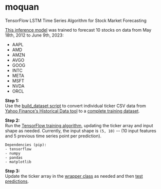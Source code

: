 # moquan
TensorFlow LSTM Time Series Algorithm for Stock Market Forecasting

[This inference model](https://github.com/hershyz/moquan/releases/tag/v1) was trained to forecast 10 stocks on data from May 18th, 2012 to June 9th, 2023:
- AAPL
- AMD
- AMZN
- AVGO
- GOOG
- INTC
- META
- MSFT
- NVDA
- ORCL

**Step 1:**  
Use the [build_dataset script](https://github.com/hershyz/moquan/blob/main/build_dataset.py) to convert individual ticker CSV data from [Yahoo Finance's Historical Data tool](https://finance.yahoo.com/quote/MSFT/history?period1=511056000&period2=1686528000&interval=1d&filter=history&frequency=1d&includeAdjustedClose=true) to a [complete training dataset](https://github.com/hershyz/moquan/blob/main/stock_dataset.csv).

**Step 2:**  
Run the [TensorFlow training algorithm](https://github.com/hershyz/moquan/blob/main/training.py), updating the ticker array and input shape as needed. Currently, the input shape is ```(5, 10)``` -- (10 input features and 5 previous time series point per prediction).    

```
Dependencies (pip):
- tensorflow
- numpy
- pandas
- matplotlib
```

**Step 3:**  
Update the ticker array in the [wrapper class](https://github.com/hershyz/moquan/blob/main/wrapper.py) as needed and then [test predictions](https://github.com/hershyz/moquan/blob/main/test_predictions.py).
